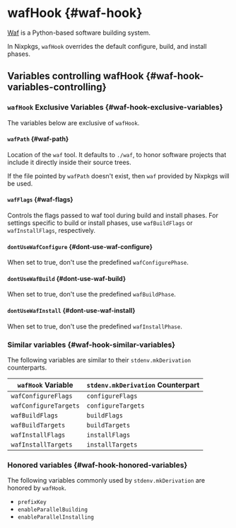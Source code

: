 # wafHook {#waf-hook}

[Waf](https://waf.io) is a Python-based software building system.

In Nixpkgs, `wafHook` overrides the default configure, build, and install phases.

## Variables controlling wafHook {#waf-hook-variables-controlling}

### `wafHook` Exclusive Variables {#waf-hook-exclusive-variables}

The variables below are exclusive of `wafHook`.

#### `wafPath` {#waf-path}

Location of the `waf` tool. It defaults to `./waf`, to honor software projects that include it directly inside their source trees.

If the file pointed by `wafPath` doesn't exist, then `waf` provided by Nixpkgs will be used.

#### `wafFlags` {#waf-flags}

Controls the flags passed to waf tool during build and install phases. For settings specific to build or install phases, use `wafBuildFlags` or `wafInstallFlags`, respectively.

#### `dontUseWafConfigure` {#dont-use-waf-configure}

When set to true, don't use the predefined `wafConfigurePhase`.

#### `dontUseWafBuild` {#dont-use-waf-build}

When set to true, don't use the predefined `wafBuildPhase`.

#### `dontUseWafInstall` {#dont-use-waf-install}

When set to true, don't use the predefined `wafInstallPhase`.

### Similar variables {#waf-hook-similar-variables}

The following variables are similar to their `stdenv.mkDerivation` counterparts.

| `wafHook` Variable    | `stdenv.mkDerivation` Counterpart |
|-----------------------|-----------------------------------|
| `wafConfigureFlags`   | `configureFlags`                  |
| `wafConfigureTargets` | `configureTargets`                |
| `wafBuildFlags`       | `buildFlags`                      |
| `wafBuildTargets`     | `buildTargets`                    |
| `wafInstallFlags`     | `installFlags`                    |
| `wafInstallTargets`   | `installTargets`                  |

### Honored variables {#waf-hook-honored-variables}

The following variables commonly used by `stdenv.mkDerivation` are honored by `wafHook`.

- `prefixKey`
- `enableParallelBuilding`
- `enableParallelInstalling`
